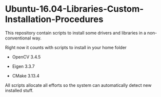 # Ubuntu-16.04-Libraries-Custom-Installation-Procedures
This repository contain scripts to install some drivers and libraries in a non-conventional way.

Right now it counts with scripts to install in your home folder

  * OpenCV 3.4.5
  
  * Eigen 3.3.7
  
  * CMake 3.13.4

All scripts allocate all efforts so the system can automatically detect new installed stuff.


